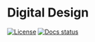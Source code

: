 # Digital Design

[![License](https://img.shields.io/github/license/rodrigomelo9/digital-design.svg?longCache=true)](https://github.com/rodrigomelo9/digital-design/blob/main/LICENSE)
[![Docs status](https://img.shields.io/github/workflow/status/rodrigomelo9/digital-design/docs?longCache=true&label=docs)](https://github.com/rodrigomelo9/digital-design/actions/workflows/docs.yml)
